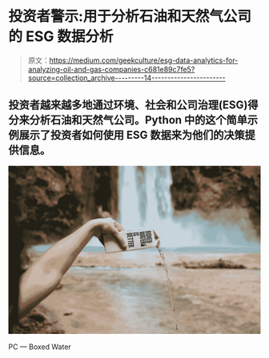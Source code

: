 # 投资者警示:用于分析石油和天然气公司的 ESG 数据分析

> 原文：<https://medium.com/geekculture/esg-data-analytics-for-analyzing-oil-and-gas-companies-c681e89c7fe5?source=collection_archive---------14----------------------->

## 投资者越来越多地通过环境、社会和公司治理(ESG)得分来分析石油和天然气公司。Python 中的这个简单示例展示了投资者如何使用 ESG 数据来为他们的决策提供信息。

![](img/02fcfc4ec675101cab7b7cc8f193bc39.png)

PC — Boxed Water